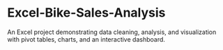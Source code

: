 # Excel-Bike-Sales-Analysis
An Excel project demonstrating data cleaning, analysis, and visualization with pivot tables, charts, and an interactive dashboard.
